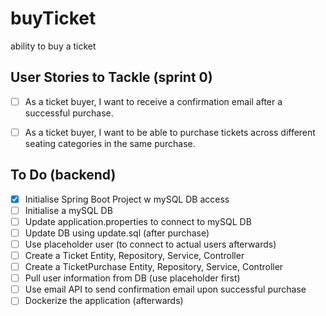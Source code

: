 # buyTicket
ability to buy a ticket

## User Stories to Tackle (sprint 0)
- [ ] As a ticket buyer, I want to receive a confirmation email after a successful purchase.
- [ ] As a ticket buyer, I want to be able to purchase tickets across different seating categories in the same purchase.


## To Do (backend)
- [x] Initialise Spring Boot Project w mySQL DB access
- [ ] Initialise a mySQL DB
- [ ] Update application.properties to connect to mySQL DB
- [ ] Update DB using update.sql (after purchase)
- [ ] Use placeholder user (to connect to actual users afterwards)
- [ ] Create a Ticket Entity, Repository, Service, Controller
- [ ] Create a TicketPurchase Entity, Repository, Service, Controller
- [ ] Pull user information from DB (use placeholder first)
- [ ] Use email API to send confirmation email upon successful purchase
- [ ] Dockerize the application (afterwards)
